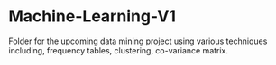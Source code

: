 # Machine-Learning-V1
Folder for the upcoming data mining project using various techniques including, frequency tables, clustering, co-variance matrix. 
